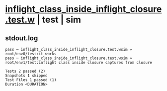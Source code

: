 # [inflight_class_inside_inflight_closure.test.w](../../../../../examples/tests/valid/inflight_class_inside_inflight_closure.test.w) | test | sim

## stdout.log
```log
pass ─ inflight_class_inside_inflight_closure.test.wsim » root/env0/test:it works                                           
pass ─ inflight_class_inside_inflight_closure.test.wsim » root/env1/test:inflight class inside closure captures from closure

Tests 2 passed (2)
Snapshots 1 skipped
Test Files 1 passed (1)
Duration <DURATION>
```

